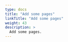 ```yaml
---
type: docs
title: "Add some pages"
linkTitle: "Add some pages"
weight: 43
description: >
  Add some pages.
---
```


